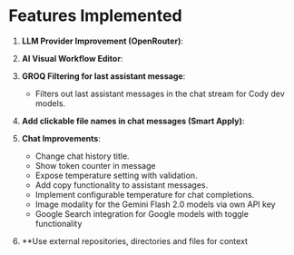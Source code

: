 # Features Implemented

1. **LLM Provider Improvement (OpenRouter)**:

2. **AI Visual Workflow Editor**:

3. **GROQ Filtering for last assistant message**:
   - Filters out last assistant messages in the chat stream for Cody dev models.

4. **Add clickable file names in chat messages (Smart Apply)**:

5. **Chat Improvements**:
   - Change chat history title.
   - Show token counter in message
   - Expose temperature setting with validation.
   - Add copy functionality to assistant messages.
   - Implement configurable temperature for chat completions.
   - Image modality for the Gemini Flash 2.0 models via own API key
   - Google Search integration for Google models with toggle functionality

6. **Use external repositories, directories and files for context